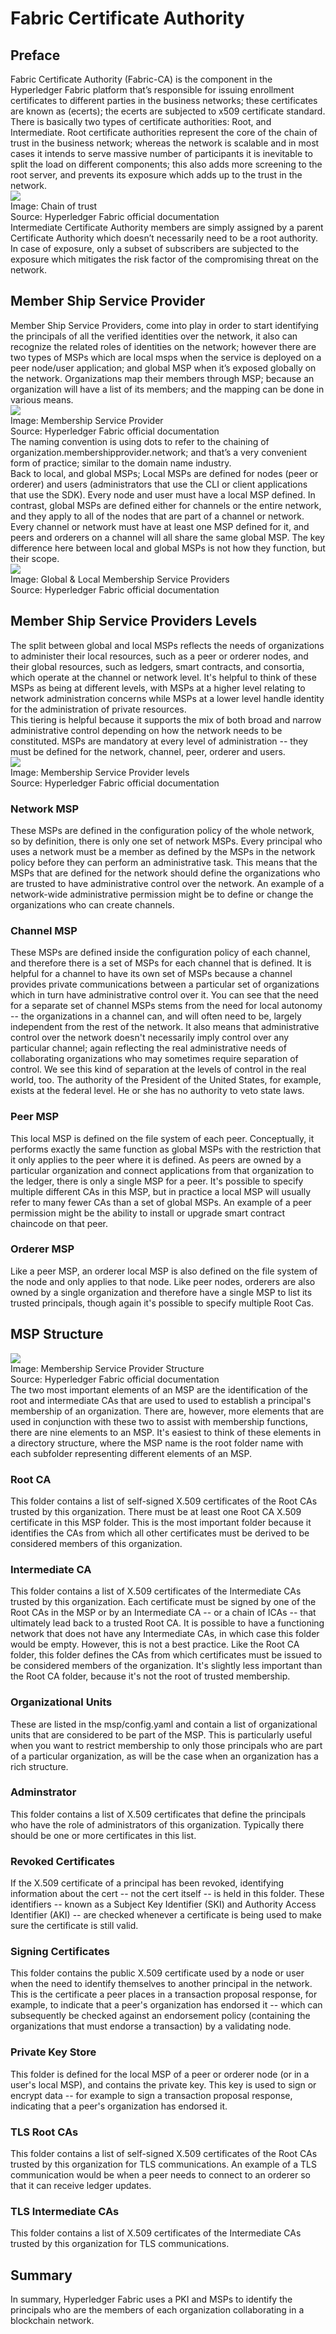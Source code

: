 # Fabric Certificate Authority
## Preface
Fabric Certificate Authority (Fabric-CA) is the component in the Hyperledger Fabric platform that’s responsible for issuing enrollment certificates to different parties in the business networks; these certificates are known as (ecerts); the ecerts are subjected to x509 certificate standard. There is basically two types of certificate authorities: Root, and Intermediate. Root certificate authorities represent the core of the chain of trust in the business network; whereas the network is scalable and in most cases it intends to serve massive number of participants it is inevitable to split the load on different components; this also adds more screening to the root server, and prevents its exposure which adds up to the trust in the network.
<br>
<img src="images/chainoftrust.jpg"/>
<br>
Image: Chain of trust
<br>
Source: Hyperledger Fabric official documentation
<br>
Intermediate Certificate Authority members are simply assigned by a parent Certificate Authority which doesn’t necessarily need to be a root authority. In case of exposure, only a subset of subscribers are subjected to the exposure which mitigates the risk factor of the compromising threat on the network.
<br>
## Member Ship Service Provider
Member Ship Service Providers, come into play in order to start identifying the principals of all the verified identities over the network, it also can recognize the related roles of identities on the network; however there are two types of MSPs which are local msps when the service is deployed on a peer node/user application; and global MSP when it’s exposed globally on the network.
Organizations map their members through MSP; because an organization will have a list of its members; and the mapping can be done in various means.
<br>
<img src="images/membershipserviceprovider.jpg"/>
<br>
Image: Membership Service Provider
<br>
Source: Hyperledger Fabric official documentation
<br>
The naming convention is using dots to refer to the chaining of organization.membershipprovider.network; and that’s a very convenient form of practice; similar to the domain name industry.
<br>
Back to local, and global MSPs; Local MSPs are defined for nodes (peer or orderer) and users (administrators that use the CLI or client applications that use the SDK). Every node and user must have a local MSP defined. In contrast, global MSPs are defined either for channels or the entire network, and they apply to all of the nodes that are part of a channel or network. Every channel or network must have at least one MSP defined for it, and peers and orderers on a channel will all share the same global MSP. The key difference here between local and global MSPs is not how they function, but their scope.
<br>
<img src="images/localandglobalmsp.jpg">
<br>
Image: Global & Local Membership Service Providers
<br>
Source: Hyperledger Fabric official documentation
<br>
## Member Ship Service Providers Levels
The split between global and local MSPs reflects the needs of organizations to administer their local resources, such as a peer or orderer nodes, and their global resources, such as ledgers, smart contracts, and consortia, which operate at the channel or network level. It's helpful to think of these MSPs as being at different levels, with MSPs at a higher level relating to network administration concerns while MSPs at a lower level handle identity for the administration of private resources.
<br>
This tiering is helpful because it supports the mix of both broad and narrow administrative control depending on how the network needs to be constituted. MSPs are mandatory at every level of administration -- they must be defined for the network, channel, peer, orderer and users.
<br>
<img src="images/msplevels.jpg"/>
<br>
Image: Membership Service Provider levels
<br>
Source: Hyperledger Fabric official documentation
<br>
### Network MSP
These MSPs are defined in the configuration policy of the whole network, so by definition, there is only one set of network MSPs. Every principal who uses a network must be a member as defined by the MSPs in the network policy before they can perform an administrative task. This means that the MSPs that are defined for the network should define the organizations who are trusted to have administrative control over the network. An example of a network-wide administrative permission might be to define or change the organizations who can create channels.
<br>
### Channel MSP
These MSPs are defined inside the configuration policy of each channel, and therefore there is a set of MSPs for each channel that is defined. It is helpful for a channel to have its own set of MSPs because a channel provides private communications between a particular set of organizations which in turn have administrative control over it. You can see that the need for a separate set of channel MSPs stems from the need for local autonomy -- the organizations in a channel can, and will often need to be, largely independent from the rest of the network. It also means that administrative control over the network doesn't necessarily imply control over any particular channel; again reflecting the real administrative needs of collaborating organizations who may sometimes require separation of control. We see this kind of separation at the levels of control in the real world, too. The authority of the President of the United States, for example, exists at the federal level. He or she has no authority to veto state laws.
<br>
### Peer MSP
This local MSP is defined on the file system of each peer. Conceptually, it performs exactly the same function as global MSPs with the restriction that it only applies to the peer where it is defined. As peers are owned by a particular organization and connect applications from that organization to the ledger, there is only a single MSP for a peer. It's possible to specify multiple different CAs in this MSP, but in practice a local MSP will usually refer to many fewer CAs than a set of global MSPs. An example of a peer permission might be the ability to install or upgrade smart contract chaincode on that peer.
<br>
### Orderer MSP
Like a peer MSP, an orderer local MSP is also defined on the file system of the node and only applies to that node. Like peer nodes, orderers are also owned by a single organization and therefore have a single MSP to list its trusted principals, though again it's possible to specify multiple Root Cas.
<br>
## MSP Structure
<img src="images/mspstructure.jpg"/>
<br>
Image: Membership Service Provider Structure
<br>
Source: Hyperledger Fabric official documentation
<br>
The two most important elements of an MSP are the identification of the root and intermediate CAs that are used to used to establish a principal's membership of an organization. There are, however, more elements that are used in conjunction with these two to assist with membership functions, there are nine elements to an MSP. It's easiest to think of these elements in a directory structure, where the MSP name is the root folder name with each subfolder representing different elements of an MSP.
<br>

### Root CA
This folder contains a list of self-signed X.509 certificates of the Root CAs trusted by this organization. There must be at least one Root CA X.509 certificate in this MSP folder. This is the most important folder because it identifies the CAs from which all other certificates must be derived to be considered members of this organization.
<br>

### Intermediate CA
This folder contains a list of X.509 certificates of the Intermediate CAs trusted by this organization. Each certificate must be signed by one of the Root CAs in the MSP or by an Intermediate CA -- or a chain of ICAs -- that ultimately lead back to a trusted Root CA. It is possible to have a functioning network that does not have any Intermediate CAs, in which case this folder would be empty. However, this is not a best practice. Like the Root CA folder, this folder defines the CAs from which certificates must be issued to be considered members of the organization. It's slightly less important than the Root CA folder, because it's not the root of trusted membership.
<br>

### Organizational Units
These are listed in the msp/config.yaml and contain a list of organizational units that are considered to be part of the MSP. This is particularly useful when you want to restrict membership to only those principals who are part of a particular organization, as will be the case when an organization has a rich structure.
<br>

### Adminstrator
This folder contains a list of X.509 certificates that define the principals who have the role of administrators of this organization. Typically there should be one or more certificates in this list.
<br>

### Revoked Certificates
If the X.509 certificate of a principal has been revoked, identifying information about the cert -- not the cert itself -- is held in this folder. These identifiers -- known as a Subject Key Identifier (SKI) and Authority Access Identifier (AKI) -- are checked whenever a certificate is being used to make sure the certificate is still valid.
<br>

### Signing Certificates
This folder contains the public X.509 certificate used by a node or user when the need to identify themselves to another principal in the network. This is the certificate a peer places in a transaction proposal response, for example, to indicate that a peer's organization has endorsed it -- which can subsequently be checked against an endorsement policy (containing the organizations that must endorse a transaction) by a validating node.
<br>

### Private Key Store
This folder is defined for the local MSP of a peer or orderer node (or in a user's local MSP), and contains the private key. This key is used to sign or encrypt data -- for example to sign a transaction proposal response, indicating that a peer's organization has endorsed it.
<br>

### TLS Root CAs
This folder contains a list of self-signed X.509 certificates of the Root CAs trusted by this organization for TLS communications. An example of a TLS communication would be when a peer needs to connect to an orderer so that it can receive ledger updates.
<br>

### TLS Intermediate CAs
This folder contains a list of X.509 certificates of the Intermediate CAs trusted by this organization for TLS communications.
<br>

## Summary
In summary, Hyperledger Fabric uses a PKI and MSPs to identify the principals who are the members of each organization collaborating in a blockchain network. 
<br>
